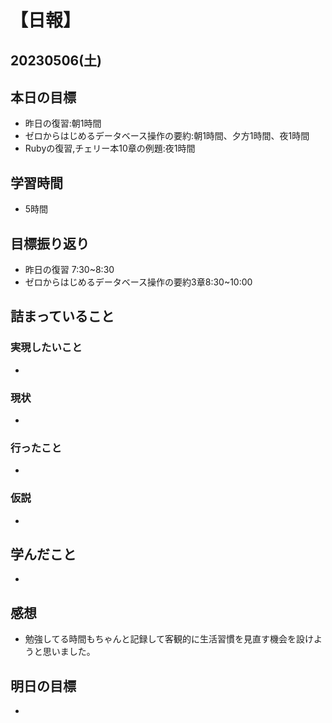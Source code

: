 # 【日報】
## 20230506(土)
## 本日の目標
- 昨日の復習:朝1時間
- ゼロからはじめるデータベース操作の要約:朝1時間、夕方1時間、夜1時間
- Rubyの復習,チェリー本10章の例題:夜1時間

## 学習時間
- 5時間

## 目標振り返り
- 昨日の復習 7:30~8:30
- ゼロからはじめるデータベース操作の要約3章8:30~10:00

## 詰まっていること
### 実現したいこと 
- 
### 現状
- 
### 行ったこと 
- 
### 仮説
- 

## 学んだこと
- 

## 感想
- 勉強してる時間もちゃんと記録して客観的に生活習慣を見直す機会を設けようと思いました。

## 明日の目標
- 


